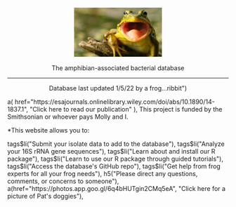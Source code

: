 <div align="center">
  <br>
  <img src="/images/happy_frog.jpg" alt="Reverie" width="200"/>
  <br>  
  <p align="center">
The amphibian-associated bacterial database 
  </p>
</div>

---
 <p align="center">
        Database last updated 1/5/22 by a frog...ribbit")
  </p>
          a(
            href="https://esajournals.onlinelibrary.wiley.com/doi/abs/10.1890/14-1837.1", 
            "Click here to read our publication"
          ),
This project is funded by the Smithsonian or whoever pays Molly and I.
<p>
*This website allows you to:
 </p>
          tags$li("Submit your isolate data to add to the database"),
          tags$li("Analyze your 16S rRNA gene sequences"),
          tags$li("Learn about and install our R package"),
          tags$li("Learn to use our R package through guided tutorials"),
          tags$li("Access the database's GitHub repo"),
          tags$li("Get help from frog experts for all your frog needs"),
          h5("Please direct any questions, comments, or concerns to someone"),
          a(href="https://photos.app.goo.gl/6q4bHUTgin2CMq5eA", "Click here for a picture of Pat's doggies"),
          
